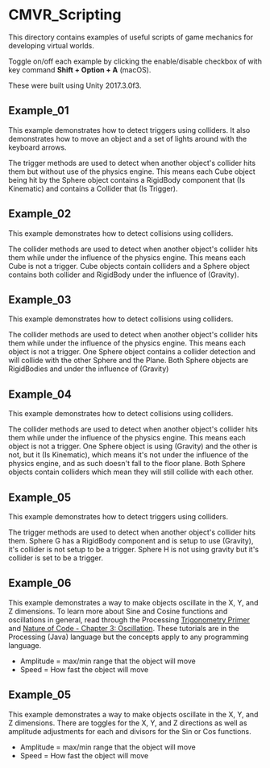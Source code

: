 # CMVR_Scripting

This directory contains examples of useful scripts of game mechanics for developing virtual worlds.

Toggle on/off each example by clicking the enable/disable checkbox of with key command **Shift + Option + A** (macOS).

These were built using Unity 2017.3.0f3.

## Example_01

This example demonstrates how to detect triggers using colliders. It also demonstrates how to move an object and a set of lights around with the keyboard arrows.

The trigger methods are used to detect when another object's collider hits them but without use of the physics engine. This means each Cube object being hit by the Sphere object contains a RigidBody component that (Is Kinematic) and contains a Collider that (Is Trigger).

## Example_02

This example demonstrates how to detect collisions using colliders.

The collider methods are used to detect when another object's collider hits them while under the influence of the physics engine. This means each Cube is not a trigger. Cube objects contain colliders and a Sphere object contains both collider and RigidBody under the influence of (Gravity).

## Example_03

This example demonstrates how to detect collisions using colliders.

The collider methods are used to detect when another object's collider hits them while under the influence of the physics engine. This means each object is not a trigger. One Sphere object contains a collider detection and will collide with the other Sphere and the Plane. Both Sphere objects are RigidBodies and under the influence of (Gravity)

## Example_04

This example demonstrates how to detect collisions using colliders.

The collider methods are used to detect when another object's collider hits them while under the influence of the physics engine. This means each object is not a trigger. One Sphere object is using (Gravity) and the other is not, but it (Is Kinematic), which means it's not under the influence of the physics engine, and as such doesn't fall to the floor plane. Both Sphere objects contain colliders which mean they will still collide with each other.

## Example_05

This example demonstrates how to detect triggers using colliders.

The trigger methods are used to detect when another object's collider hits them. Sphere G has a RigidBody component and is setup to use (Gravity), it's collider is not setup to be a trigger. Sphere H is not using gravity but it's collider is set to be a trigger.

## Example_06

This example demonstrates a way to make objects oscillate in the X, Y, and Z dimensions. To learn more about Sine and Cosine functions and oscillations in general, read through the Processing [Trigonometry Primer](http://natureofcode.com/book/chapter-3-oscillation/) and [Nature of Code - Chapter 3: Oscillation](http://natureofcode.com/book/chapter-3-oscillation/). These tutorials are in the Processing (Java) language but the concepts apply to any programming language.

* Amplitude = max/min range that the object will move
* Speed = How fast the object will move

## Example_05

This example demonstrates a way to make objects oscillate in the X, Y, and Z dimensions. There are toggles for the X, Y, and Z directions as well as amplitude adjustments for each and divisors for the Sin or Cos functions.

* Amplitude = max/min range that the object will move
* Speed = How fast the object will move







